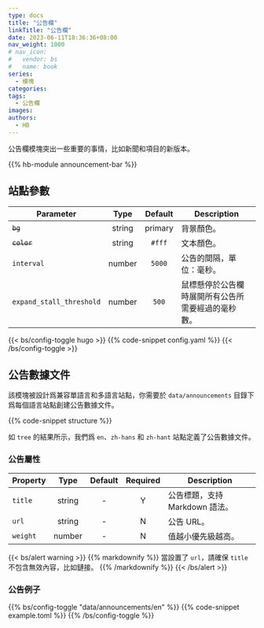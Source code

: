 ```yaml
---
type: docs
title: "公告欄"
linkTitle: "公告欄"
date: 2023-06-11T18:36:36+08:00
nav_weight: 1000
# nav_icon:
#   vendor: bs
#   name: book
series:
  - 模塊
categories:
tags:
  - 公告欄
images:
authors:
  - HB
---
```


公告欄模塊突出一些重要的事情，比如新聞和項目的新版本。

<!--more-->

{{% hb-module announcement-bar %}}

## 站點參數

| Parameter   |  Type  | Default | Description              |
| ----------- | :----: | :-----: | ------------------------ |
| ~~`bg`~~    | string | primary | 背景顏色。               |
| ~~`color`~~ | string | `#fff`  | 文本顏色。               |
| `interval`  | number | `5000`  | 公告的間隔，單位：毫秒。 |
| `expand_stall_threshold` | number | `500` | 鼠標懸停於公告欄時展開所有公告所需要經過的毫秒數。 |

{{< bs/config-toggle hugo >}}
{{% code-snippet config.yaml %}}
{{< /bs/config-toggle >}}

## 公告數據文件

該模塊被設計爲兼容單語言和多語言站點，你需要於 `data/announcements` 目錄下爲每個語言站點創建公告數據文件。

{{% code-snippet structure %}}

如 `tree` 的結果所示，我們爲 `en`、`zh-hans` 和 `zh-hant` 站點定義了公告數據文件。

### 公告屬性

| Property |  Type  | Default | Required | Description                    |
| -------- | :----: | :-----: | :------: | ------------------------------ |
| `title`  | string |    -    |    Y     | 公告標題，支持 Markdown 語法。    |
| `url`    | string |    -    |    N     | 公告 URL。                      |
| `weight` | number |    -    |    N     | 值越小優先級越高。                |

{{< bs/alert warning >}}
{{% markdownify %}}
當設置了 `url`，請確保 `title` 不包含無效內容，比如鏈接。
{{% /markdownify %}}
{{< /bs/alert >}}

### 公告例子

{{% bs/config-toggle "data/announcements/en" %}}
{{% code-snippet example.toml %}}
{{% /bs/config-toggle %}}
